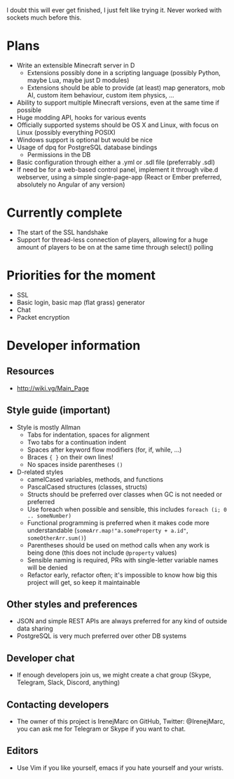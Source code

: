 I doubt this will ever get finished, I just felt like trying it. Never worked with sockets much before this.

# Plans
 - Write an extensible Minecraft server in D
   - Extensions possibly done in a scripting language (possibly Python, maybe Lua, maybe just D modules)
   - Extensions should be able to provide (at least) map generators, mob AI, custom item behaviour, custom item physics, ...
 - Ability to support multiple Minecraft versions, even at the same time if possible
 - Huge modding API, hooks for various events
 - Officially supported systems should be OS X and Linux, with focus on Linux (possibly everything POSIX)
 - Windows support is optional but would be nice
 - Usage of dpq for PostgreSQL database bindings
   - Permissions in the DB
 - Basic configuration through either a .yml or .sdl file (preferrably .sdl)
 - If need be for a web-based control panel, implement it through vibe.d webserver, using a simple single-page-app (React or Ember preferred, absolutely no Angular of any version)
   
# Currently complete
 - The start of the SSL handshake
 - Support for thread-less connection of players, allowing for a huge amount of players to be on at the same time through select() polling
 
# Priorities for the moment
 - SSL
 - Basic login, basic map (flat grass) generator
 - Chat
 - Packet encryption

# Developer information
## Resources
 - http://wiki.vg/Main_Page
 
## Style guide (important)
 - Style is mostly Allman
   - Tabs for indentation, spaces for alignment
   - Two tabs for a continuation indent
   - Spaces after keyword flow modifiers (for, if, while, ...)
   - Braces `{ }` on their own lines!
   - No spaces inside parentheses `()`
 - D-related styles
   - camelCased variables, methods, and functions
   - PascalCased structures (classes, structs)
   - Structs should be preferred over classes when GC is not needed or preferred
   - Use foreach when possible and sensible, this includes `foreach (i; 0 .. someNumber)`
   - Functional programming is preferred when it makes code more understandable (`someArr.map!"a.someProperty + a.id"`, `someOtherArr.sum()`)
   - Parentheses should be used on method calls when any work is being done (this does not include `@property` values)
   - Sensible naming is required, PRs with single-letter variable names will be denied
   - Refactor early, refactor often; it's impossible to know how big this project will get, so keep it maintainable
   
## Other styles and preferences
 - JSON and simple REST APIs are always preferred for any kind of outside data sharing
 - PostgreSQL is very much preferred over other DB systems
 
## Developer chat
 - If enough developers join us, we might create a chat group (Skype, Telegram, Slack, Discord, anything)
 
## Contacting developers
 - The owner of this project is IrenejMarc on GitHub, Twitter: @IrenejMarc, you can ask me for Telegram or Skype if you want to chat.
 
## Editors
 - Use Vim if you like yourself, emacs if you hate yourself and your wrists.
